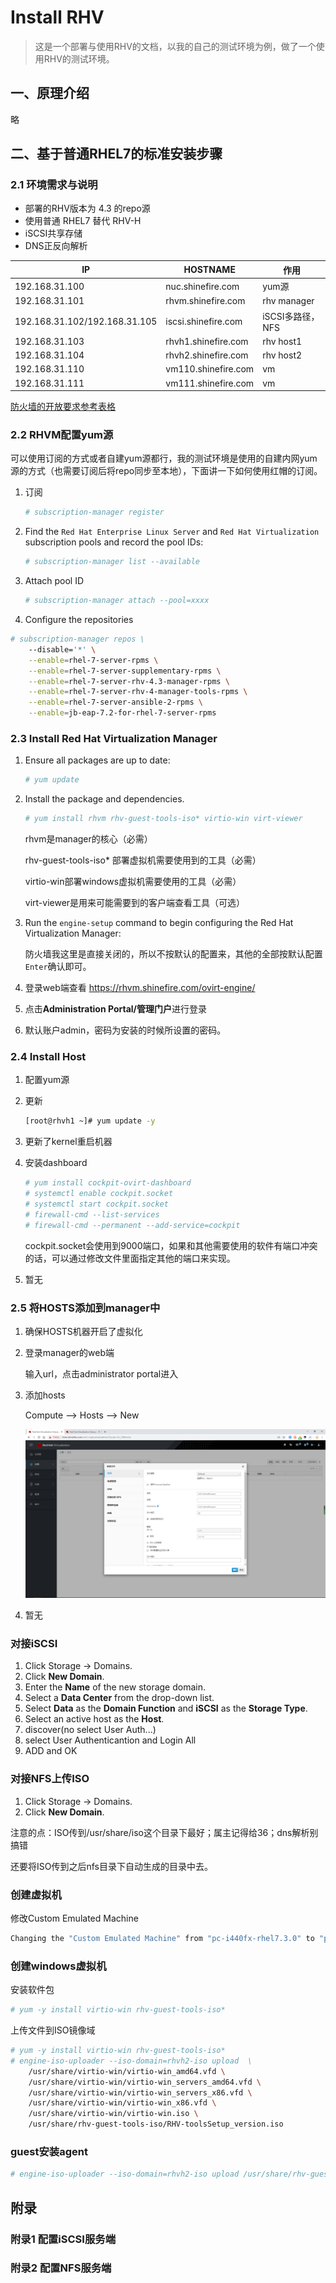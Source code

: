 # Install RHV

> 这是一个部署与使用RHV的文档，以我的自己的测试环境为例，做了一个使用RHV的测试环境。



## 一、原理介绍

略



## 二、基于普通RHEL7的标准安装步骤

### 2.1 环境需求与说明

- 部署的RHV版本为 4.3 的repo源
- 使用普通 RHEL7 替代 RHV-H
- iSCSI共享存储
- DNS正反向解析

| IP                            | HOSTNAME            | 作用             |
| ----------------------------- | ------------------- | ---------------- |
| 192.168.31.100                | nuc.shinefire.com   | yum源            |
| 192.168.31.101                | rhvm.shinefire.com  | rhv manager      |
| 192.168.31.102/192.168.31.105 | iscsi.shinefire.com | iSCSI多路径，NFS |
| 192.168.31.103                | rhvh1.shinefire.com | rhv host1        |
| 192.168.31.104                | rhvh2.shinefire.com | rhv host2        |
| 192.168.31.110                | vm110.shinefire.com | vm               |
| 192.168.31.111                | vm111.shinefire.com | vm               |

[防火墙的开放要求参考表格](https://access.redhat.com/documentation/en-us/red_hat_virtualization/4.3/html/installing_red_hat_virtualization_as_a_standalone_manager_with_local_databases/rhv_requirements#host-firewall-requirements_SM_localDB_deploy)

### 2.2 RHVM配置yum源

可以使用订阅的方式或者自建yum源都行，我的测试环境是使用的自建内网yum源的方式（也需要订阅后将repo同步至本地），下面讲一下如何使用红帽的订阅。

1. 订阅

   ```bash
   # subscription-manager register 
   ```

2. Find the `Red Hat Enterprise Linux Server` and `Red Hat Virtualization` subscription pools and record the pool IDs: 

   ```bash
   # subscription-manager list --available
   ```

3. Attach pool ID

   ```bash
   # subscription-manager attach --pool=xxxx
   ```

4.  Configure the repositories

   ```bash
   # subscription-manager repos \
       --disable='*' \
       --enable=rhel-7-server-rpms \
       --enable=rhel-7-server-supplementary-rpms \
       --enable=rhel-7-server-rhv-4.3-manager-rpms \
       --enable=rhel-7-server-rhv-4-manager-tools-rpms \
       --enable=rhel-7-server-ansible-2-rpms \
       --enable=jb-eap-7.2-for-rhel-7-server-rpms
   ```

### 2.3 Install Red Hat Virtualization Manager

1. Ensure all packages are up to date:

   ```bash
   # yum update
   ```

2. Install the package and dependencies. 

   ```bash
   # yum install rhvm rhv-guest-tools-iso* virtio-win virt-viewer 
   ```

   rhvm是manager的核心（必需）

   rhv-guest-tools-iso* 部署虚拟机需要使用到的工具（必需）

   virtio-win部署windows虚拟机需要使用的工具（必需）

   virt-viewer是用来可能需要到的客户端查看工具（可选）

3. Run the `engine-setup` command to begin configuring the Red Hat Virtualization Manager: 

   防火墙我这里是直接关闭的，所以不按默认的配置来，其他的全部按默认配置`Enter`确认即可。

4. 登录web端查看 https://rhvm.shinefire.com/ovirt-engine/ 

5. 点击**Administration Portal/管理门户**进行登录

6. 默认账户admin，密码为安装的时候所设置的密码。

### 2.4 Install Host

1. 配置yum源

2. 更新

   ```bash
   [root@rhvh1 ~]# yum update -y
   ```

3. 更新了kernel重启机器

4. 安装dashboard

   ```bash
   # yum install cockpit-ovirt-dashboard
   # systemctl enable cockpit.socket
   # systemctl start cockpit.socket
   # firewall-cmd --list-services
   # firewall-cmd --permanent --add-service=cockpit
   ```

   cockpit.socket会使用到9000端口，如果和其他需要使用的软件有端口冲突的话，可以通过修改文件里面指定其他的端口来实现。

5. 暂无

### 2.5 将HOSTS添加到manager中

1. 确保HOSTS机器开启了虚拟化

2. 登录manager的web端

   输入url，点击administrator portal进入

3. 添加hosts

   Compute --> Hosts --> New

   ![image-20191123144504179](Install_RHV.assets/image-20191123144504179.png)

4. 暂无

### 对接iSCSI

1. Click Storage → Domains.
2. Click **New Domain**.
3. Enter the **Name** of the new storage domain.
4. Select a **Data Center** from the drop-down list.
5. Select **Data** as the **Domain Function** and **iSCSI** as the **Storage Type**.
6. Select an active host as the **Host**.
7. discover(no select User Auth...)
8. select User Authenticantion and Login All
9. ADD and OK

### 对接NFS上传ISO

1. Click Storage → Domains.
2. Click **New Domain**.

注意的点：ISO传到/usr/share/iso这个目录下最好；属主记得给36；dns解析别搞错

还要将ISO传到之后nfs目录下自动生成的目录中去。

### 创建虚拟机

修改Custom Emulated Machine

```bash
Changing the "Custom Emulated Machine" from "pc-i440fx-rhel7.3.0" to "pc-i440fx-rhel7.2.0" resolved the issue for me. -
```

### 创建windows虚拟机

安装软件包

```bash
# yum -y install virtio-win rhv-guest-tools-iso*
```

上传文件到ISO镜像域

```bash
# yum -y install virtio-win rhv-guest-tools-iso*
# engine-iso-uploader --iso-domain=rhvh2-iso upload  \
    /usr/share/virtio-win/virtio-win_amd64.vfd \
    /usr/share/virtio-win/virtio-win_servers_amd64.vfd \
    /usr/share/virtio-win/virtio-win_servers_x86.vfd \
    /usr/share/virtio-win/virtio-win_x86.vfd \
    /usr/share/virtio-win/virtio-win.iso \
    /usr/share/rhv-guest-tools-iso/RHV-toolsSetup_version.iso
```

### guest安装agent

```bash
# engine-iso-uploader --iso-domain=rhvh2-iso upload /usr/share/rhv-guest-tools-iso/rhv-tools-setup.iso
```



## 附录

### 附录1 配置iSCSI服务端

### 附录2 配置NFS服务端